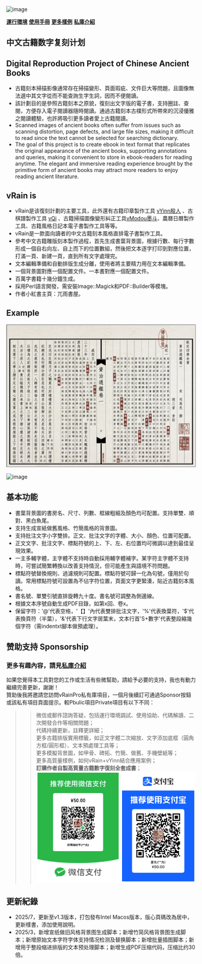 
![image](https://github.com/shanleiguang/vRain/blob/main/cover.png)

[**運行環境**](https://github.com/shanleiguang/vRain/wiki/Runtime)  [**使用手冊**](https://github.com/shanleiguang/vRain/wiki)   [**更多樣例**](https://github.com/shanleiguang/vBooks)  [**私庫介紹**](https://github.com/shanleiguang/vRain/wiki/Private)

## 中文古籍数字复刻计划 
## Digital Reproduction Project of Chinese Ancient Books

- 古籍刻本掃描影像通常存在掃描變形、頁面瑕疵、文件巨大等問題，且圖像無法選中其文字從而不能查詢生字生詞，因而不便閱讀。
- 該計劃目的是參照古籍刻本之原貌，復刻出文字版的電子書，支持圈註、查閱，方便存入電子閱讀器隨時閱讀。通過古籍刻本古樸形式所帶來的沉浸優雅之閱讀體驗，也許將吸引更多讀者愛上古籍閱讀。
- Scanned images of ancient books often suffer from issues such as scanning distortion, page defects, and large file sizes, making it difficult to read since the text cannot be selected for searching dictionary.
- The goal of this project is to create ebook in text format that replicates the original appearance of the ancient books, supporting annotations and queries, making it convenient to store in ebook-readers for reading anytime. The elegant and immersive reading experience brought by the primitive form of ancient books may attract more readers to enjoy reading ancient literature.

## vRain is  

- vRain是该復刻計劃的主要工具，此外還有古籍印章製作工具 [vYinn殷人](https://github.com/shanleiguang/vYinn) 、古棋譜製作工具 [vQi](https://github.com/shanleiguang/vQi) 、古籍掃描圖像變形糾正工具[vModou墨斗](https://github.com/shanleiguang/vModouPreview)、農曆日曆製作工具、古籍風格日記本電子書製作工具等等。
- vRain是一款面向讀者的中文古籍刻本風格直排電子書製作工具。
- 參考中文古籍雕版刻本製作過程，首先生成書葉背景圖，根據行數、每行字數形成一個自右向左、自上而下的位置數組，然後把文本逐字打印到對應位置，打滿一頁、新建一頁，直到所有文字處理完。
- 文本編輯準備和自動排版生成分離，使用者將主要精力用在文本編輯準備。
- 一個背景圖對應一個配置文件。一本書對應一個配置文件。
- 百萬字書籍十幾分鐘生成。
- 採用Perl語言開發，需安裝Image::Magick和PDF::Builder等模塊。
- 作者小紅書主頁：兀雨書屋。

## Example

![image](https://github.com/shanleiguang/vBooks/blob/main/002.png)

![image](https://github.com/shanleiguang/vRain/blob/main/images/010.png)

## 基本功能  

- 書葉背景圖的書房名、尺寸、列數、框線粗細及顏色均可配置。支持單雙、順對、黑白魚尾。
- 支持生成宣紙做舊風格、竹簡風格的背景圖。
- 支持批注文字小字雙排。正文、批注文字的字體、大小、顏色、位置可配置。
- 正文文字、批注文字、標點符號的上、下、左、右位置均可微調以達到最佳呈現效果。
- 一主多輔字體，主字體不支持時自動採用輔字體補字。某字符主字體不支持時，可嘗試簡繁轉換以改善支持情況，但可能產生與語境不符問題。
- 標點符號替換規則、過濾規則可配置。標點符號可歸一化為句號，僅用於句讀。常用標點符號可設置為不佔字符位置，頁面文字更緊湊，貼近古籍刻本風格。
- 書名號、單雙引號直排旋轉九十度。書名號可調整為側邊線。
- 根據文本序號自動生成PDF目錄，如第x回、卷x。
- 保留字符：'@'代表空格，'【】'內代表雙排批注文字，'%'代表換葉符，'$'代表換頁符（半葉），'&'代表下行文字居葉末，文本行首'S+數字'代表整段縮幾個字符（需indentxt腳本做預處理）。

## 赞助支持 Sponsorship
### 更多有趣內容，請見[**私庫介紹**](https://github.com/shanleiguang/vRain/wiki/Private)  
如果您覺得本工具對您的工作或生活有些微幫助，請給予必要的支持，我也有動力繼續完善更新，謝謝！   
贊助後我將邀請您訪問vRainPro私有庫項目，一個月後續訂可通過Sponsor按鈕或該私有項目頁面提示。較Pbulic項目Private項目有以下不同：
>>微信或郵件諮詢答疑，包括運行環境調試、使用協助、代碼解讀、二次開發合作等相關問題；  
>>代碼持續更新，註釋更詳細；  
>>更多古籍排版實用標籤，如正文字體二次縮放、文字添加底框（圓角方框/圓形框）、文本預處理工具等；  
>>更多模擬背景圖，如甲骨、碑拓、竹簡、做舊、手機壁紙等；  
>>更多高質量樣例，如何vRain+vYinn結合應用案例；  
>>**訂購作者自製高質量古籍數字復刻全套成書**；  
![image width=>"600"](https://github.com/shanleiguang/vRain/blob/main/sponsor_new.png)  

## 更新紀錄

- 2025/7，更新至v1.3版本，打包發布Intel Macos版本，版心頁碼改為居中，更新樣書，添加使用說明。
- 2025/3，新增宣纸做旧风格背景图生成脚本；新增竹简风格背景图生成脚本；新增原始文本字符字体支持情况检测及替换脚本；新增批量插图脚本；新增用于整段缩进排版的文本预处理脚本；新增生成PDF压缩代码，压缩比约30倍。
